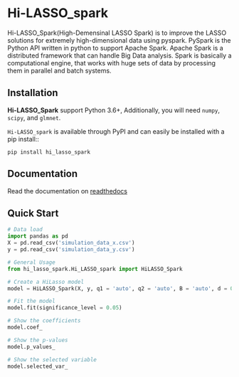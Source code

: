 # Hi-LASSO_spark
Hi-LASSO_Spark(High-Demensinal LASSO Spark) is to improve the LASSO solutions for extremely high-dimensional data using pyspark. 
PySpark is the Python API written in python to support Apache Spark. 
Apache Spark is a distributed framework that can handle Big Data analysis. 
Spark is basically a computational engine, that works with huge sets of data by processing them in parallel and batch systems.

## Installation
**Hi-LASSO_Spark** support Python 3.6+, Additionally, you will need ``numpy``, ``scipy``, and ``glmnet``.

``Hi-LASSO_spark`` is available through PyPI and can easily be installed with a
pip install::
```
pip install hi_lasso_spark
```

## Documentation
Read the documentation on [readthedocs](https://hi-lasso-spark.readthedocs.io/en/latest/index.html)

## Quick Start
```python
# Data load
import pandas as pd
X = pd.read_csv('simulation_data_x.csv')
y = pd.read_csv('simulation_data_y.csv')

# General Usage
from hi_lasso_spark.Hi_LASSO_spark import HiLASSO_Spark

# Create a HiLasso model
model = HiLASSO_Spark(X, y, q1 = 'auto', q2 = 'auto', B = 'auto', d = 0.05, alpha = 0.95)

# Fit the model
model.fit(significance_level = 0.05)

# Show the coefficients
model.coef_

# Show the p-values
model.p_values_

# Show the selected variable
model.selected_var_
```
